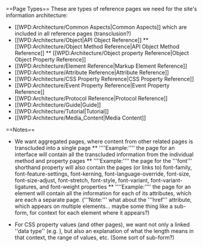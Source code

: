 ==Page Types==
These are types of reference pages we need for the site's information architecture:
* [[WPD:Architecture/Common Aspects|Common Aspects]] which are included in all reference pages (transclusion?)
* [[WPD:Architecture/Object|API Object Reference]]
** [[WPD:Architecture/Object Method Reference|API Object Method Reference]]
** [[WPD:Architecture/Object property Reference|Object Object Property Reference]]
* [[WPD:Architecture/Element Reference|Markup Element Reference]]
* [[WPD:Architecture/Attribute Reference|Attribute Reference]]
* [[WPD:Architecture/CSS Property Reference|CSS Property Reference]]
* [[WPD:Architecture/Event Property Reference|Event Property Reference]]
* [[WPD:Architecture/Protocol Reference|Protocol Reference]]
* [[WPD:Architecture/Guide|Guide]]
* [[WPD:Architecture/Tutorial|Tutorial]]
* [[WPD:Architecture/Media_Content|Media Content]]

==Notes==
* We want aggregated pages, where content from other related pages is transcluded into a single page
** ''''Example:'''' the page for an interface will contain all the transcluded information from the individual method and property pages
** ''''Example:'''' the page for the '''font''' shorthand property will also contain the pages (or links to) font-family, font-feature-settings, font-kerning, font-language-override, font-size, font-size-adjust, font-stretch, font-style, font-variant, font-variant-ligatures, and font-weight properties
** ''''Example:'''' the page for an element will contain all the information for each of its attributes, which are each a separate page. ('''Note:''' what about the '''href''' attribute, which appears on multiple elements... maybe some thing like a sub-form, for context for each element where it appears?)

* For CSS property values (and other pages), we want not only a linked ''data type'' (e.g. <length>), but also an explanation of what the length means in that context, the range of values, etc. (Some sort of sub-form?)